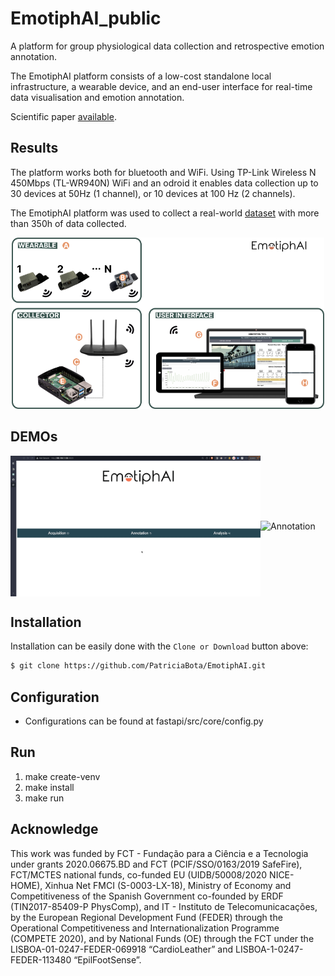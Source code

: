 # EmotiphAI_public
A platform for group physiological data collection and retrospective emotion annotation.

The EmotiphAI platform consists of a low-cost standalone local infrastructure, a wearable device, and an end-user interface for real-time data visualisation and emotion annotation.

Scientific paper [available](https://link.springer.com/article/10.1007/s00521-022-07191-8).

## Results
The platform works both for bluetooth and WiFi. Using TP-Link Wireless N 450Mbps (TL-WR940N) WiFi and an odroid it enables data collection up to 30 devices at 50Hz (1 channel), or 10 devices at 100 Hz (2 channels).

The EmotiphAI platform was used to collect a real-world [dataset](https://github.com/PatriciaBota/g-rex_public) with more than 350h of data collected.

<div align="center">
  <img src="static/images/emotiphai_infrastructure.png" alt="emotiphai_infrastructure" width="500"/>
</div>

## DEMOs
<div style="display: flex; justify-content: center; align-items: center;">
  <img src="static/images/aquisition.gif" alt="Aquisition" width="400"/>
  <img src="static/images/annotation.gif" alt="Annotation" width="400"/>
</div>

## Installation
Installation can be easily done with the `Clone or Download` button above:

```bash
$ git clone https://github.com/PatriciaBota/EmotiphAI.git
```

## Configuration
- Configurations can be found at fastapi/src/core/config.py

## Run
1. make create-venv
1. make install
2. make run


## Acknowledge
This work was funded by FCT - Fundação para a Ciência e a Tecnologia under grants 2020.06675.BD and FCT (PCIF/SSO/0163/2019 SafeFire), FCT/MCTES national funds, co-funded EU (UIDB/50008/2020 NICE-HOME), Xinhua Net FMCI (S-0003-LX-18), Ministry of Economy and Competitiveness of the Spanish Government co-founded by ERDF (TIN2017-85409-P PhysComp), and IT - Instituto de Telecomunicacações, by the European Regional Development Fund (FEDER) through the Operational Competitiveness and Internationalization Programme (COMPETE 2020), and by National Funds (OE) through the FCT under the LISBOA-01-0247-FEDER-069918 “CardioLeather” and LISBOA-1-0247-FEDER-113480 “EpilFootSense”.
